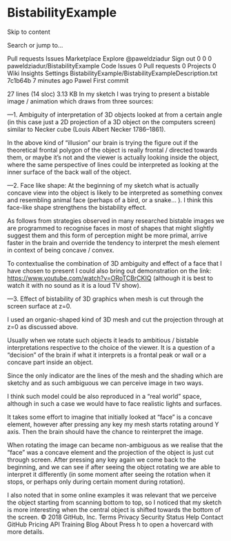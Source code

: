 # BistabilityExample
Skip to content
 
Search or jump to…

Pull requests
Issues
Marketplace
Explore
 @paweldziadur Sign out
0
0 0 paweldziadur/BistabilityExample
 Code  Issues 0  Pull requests 0  Projects 0  Wiki  Insights  Settings
BistabilityExample/BistabilityExampleDescription.txt
7c1b64b  7 minutes ago
 Pawel First commit
     
27 lines (14 sloc)  3.13 KB
In my sketch I was trying to present a bistable image / animation which draws from three sources:

—1. Ambiguity of interpretation of 3D objects looked at from a certain angle (in this case just a 2D projection of a 3D object on the computers screen) similar to Necker cube (Louis Albert Necker 1786–1861). 

In the above kind of “illusion” our brain is trying the figure out if the theoretical frontal polygon of the object is really frontal / directed towards them, or maybe it’s not and the viewer is actually looking inside the object, where the same perspective of lines could be interpreted as looking at the inner surface of the back wall of the object. 

—2. Face like shape: At the beginning of my sketch what is actually concave view into the object is likely to be interpreted as something convex and resembling animal face (perhaps of a bird, or a snake… ). I think this face-like shape strengthens the bistability effect. 

As follows from strategies observed in many researched bistable images we are programmed to recognise faces in most of shapes that might slightly suggest them and this form of perception might be more primal, arrive faster in the brain and override the tendency to interpret the mesh element in context of being concave / convex.

To contextualise the combination of 3D ambiguity and effect of a face that I have chosen to present I could also bring out demonstration on the link: https://www.youtube.com/watch?v=ORoTCBrCKIQ (although it is best to watch it with no sound as it is a loud TV show).

—3. Effect of bistability of 3D graphics when mesh is cut through the screen surface at z=0. 

I used an organic-shaped kind of 3D mesh and cut the projection through at z=0 as discussed above. 

Usually when we rotate such objects it leads to ambitious / bistable interpretations respective to the choice of the viewer. It is a question of a “decision” of the brain if what it interprets is a frontal peak or wall or a concave part inside an object. 

Since the only indicator are the lines of the mesh and the shading which are sketchy and as such ambiguous we can perceive image in two ways. 

I think such model could be also reproduced in a “real world” space, although in such a case we would have to face realistic lights and surfaces.

It takes some effort to imagine that initially looked at “face” is a concave element, however after pressing any key my mesh starts rotating around Y axis. Then the brain should have the chance to reinterpret the image. 

When rotating the image can became non-ambiguous as we realise that the “face” was a concave element and the projection of the object is just cut through screen. After pressing any key again we come back to the beginning, and we can see if after seeing the object rotating we are able to interpret it differently (in some moment after seeing the rotation when it stops, or perhaps only during certain moment during rotation).

I also noted that in some online examples it was relevant that we perceive the object starting from scanning bottom to top, so I noticed that my sketch is more interesting when the central object is shifted towards the bottom of the screen.
© 2018 GitHub, Inc.
Terms
Privacy
Security
Status
Help
Contact GitHub
Pricing
API
Training
Blog
About
Press h to open a hovercard with more details.
